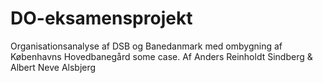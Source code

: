 # DO-eksamensprojekt
 Organisationsanalyse af DSB og Banedanmark med ombygning af Københavns Hovedbanegård some case. Af Anders Reinholdt Sindberg & Albert Neve Alsbjerg
